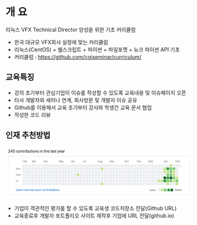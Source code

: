 # 개 요
리눅스 VFX Technical Director 양성을 위한 기초 커리큘럼

- 한국 대규모 VFX회사 실정에 맞는 커리큘럼
- 리눅스(CentOS) + 쉘스크립트 + 파이썬 + 파일포멧 + 뉴크 파이썬 API 기초
- 커리큘럼 : https://github.com/cgiseminar/curriculum/

## 교육특징
- 강의 초기부터 관심기업이 이슈를 작성할 수 있도록 교육내용 및 이슈페이지 오픈
- 타사 개발자와 세미나 연계, 회사방문 및 개발자 이슈 공유
- Github를 이용해서 교육 초기부터 강사와 학생간 교육 문서 협업
- 작성한 코드 리뷰

## 인재 추천방법
![github_contribution](../figures/github_contribution.png)

- 기업이 객관적인 평가를 할 수 있도록 교육생 코드저장소 전달(Github URL)
- 교육종료후 개발자 포트폴리오 사이트 제작후 기업에 URL 전달(github.io)


